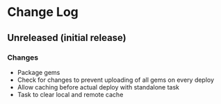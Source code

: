 # Change Log

## Unreleased (initial release)
### Changes
  - Package gems
  - Check for changes to prevent uploading of all gems on every deploy
  - Allow caching before actual deploy with standalone task
  - Task to clear local and remote cache
